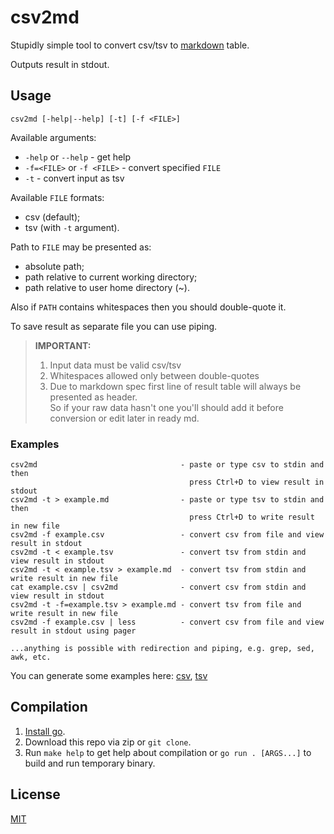 # csv2md

Stupidly simple tool to convert csv/tsv to [markdown](https://spec-md.com/) table.

Outputs result in stdout.

## Usage

```shell
csv2md [-help|--help] [-t] [-f <FILE>]
```

Available arguments:
* `-help` or `--help` - get help
* `-f=<FILE>` or `-f <FILE>` - convert specified `FILE`
* `-t` - convert input as tsv

Available `FILE` formats:
* csv (default);
* tsv (with `-t` argument).

Path to `FILE` may be presented as:
* absolute path;
* path relative to current working directory;
* path relative to user home directory (~).

Also if `PATH` contains whitespaces then you should double-quote it.

To save result as separate file you can use piping.

> **IMPORTANT:**
> 1. Input data must be valid csv/tsv
> 2. Whitespaces allowed only between double-quotes
> 3. Due to markdown spec first line of result table will always be presented as header.  
>    So if your raw data hasn't one you'll should add it before conversion or edit later in ready md.

### Examples

```
csv2md                                - paste or type csv to stdin and then
                                        press Ctrl+D to view result in stdout
csv2md -t > example.md                - paste or type tsv to stdin and then
                                        press Ctrl+D to write result in new file
csv2md -f example.csv                 - convert csv from file and view result in stdout
csv2md -t < example.tsv               - convert tsv from stdin and view result in stdout
csv2md -t < example.tsv > example.md  - convert tsv from stdin and write result in new file
cat example.csv | csv2md              - convert csv from stdin and view result in stdout
csv2md -t -f=example.tsv > example.md - convert tsv from file and write result in new file
csv2md -f example.csv | less          - convert csv from file and view result in stdout using pager

...anything is possible with redirection and piping, e.g. grep, sed, awk, etc.
```

You can generate some examples here: [csv](https://onlinerandomtools.com/generate-random-csv), [tsv](https://onlinerandomtools.com/generate-random-tsv)

## Compilation

1) [Install go](https://go.dev/learn/).
2) Download this repo via zip or `git clone`.
3) Run `make help` to get help about compilation or `go run . [ARGS...]` to build and run temporary binary.

## License

[MIT](LICENSE)
